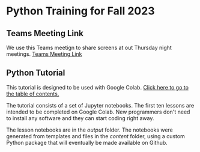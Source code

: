# Python Training for Fall 2023

## Teams Meeting Link
We use this Teams meetign to share screens at out Thursday night meetings.
[Teams Meeting Link](https://teams.microsoft.com/l/meetup-join/19:meeting_MGI1ZGI2NmMtNjYyNC00MGUxLWFjMTgtN2RiZWMwNjdmYTlk@thread.v2/0?context=%7B%22Tid%22:%222e8d05c0-44da-4aad-9aae-bb2b9503ea36%22,%22Oid%22:%22a20c0c7b-e6a1-49f0-a916-b95c43109518%22%7D)

## Python Tutorial
This tutorial is designed to be used with Google Colab.
[Click here to go to the table of contents.](https://colab.research.google.com/github/irs1318dev/python2023/blob/main/output/toc.ipynb)

The tutorial consists of a set of Jupyter notebooks. The first ten lessons are intended to be completed on Google Colab. New programmers don't need to install any software and they can start coding right away.

The lesson notebooks are in the *output* folder. The notebooks were generated from templates and files in the *content* folder, using a custom Python package that will eventually be made available on Github.
